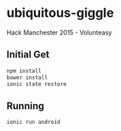 # ubiquitous-giggle
Hack Manchester 2015 - Volunteasy

## Initial Get
```bash
npm install
bower install
ionic state restore
```

## Running
```bash
ionic run android
```